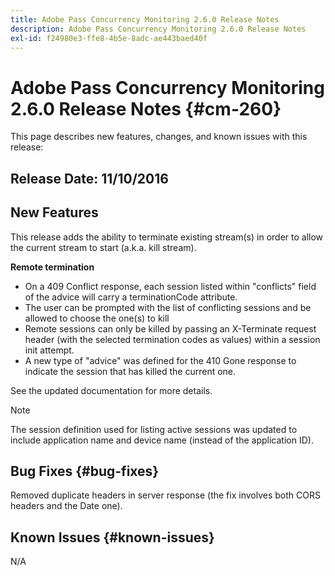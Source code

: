 ```yaml
---
title: Adobe Pass Concurrency Monitoring 2.6.0 Release Notes
description: Adobe Pass Concurrency Monitoring 2.6.0 Release Notes
exl-id: f24980e3-ffe8-4b5e-8adc-ae443baed40f
---
```

# Adobe Pass Concurrency Monitoring 2.6.0 Release Notes {#cm-260}
 

This page describes new features, changes, and known issues with this release:

 

## Release Date: 11/10/2016

 

## New Features

This release adds the ability to terminate existing stream(s) in order to allow the current stream to start (a.k.a. kill stream).

 

**Remote termination**

* On a 409 Conflict response, each session listed within "conflicts" field of the advice will carry a terminationCode attribute.
* The user can be prompted with the list of conflicting sessions and be allowed to choose the one(s) to kill
* Remote sessions can only be killed by passing an X-Terminate request header (with the selected termination codes as values) within a session init attempt.
* A new type of "advice" was defined for the 410 Gone response to indicate the session that has killed the current one.
 

See the updated documentation for more details.

 

>[!NOTE]
>
>The session definition used for listing active sessions was updated to include application name and device name (instead of the application ID).


 

## Bug Fixes {#bug-fixes}

Removed duplicate headers in server response (the fix involves both CORS headers and the Date one).
 

 

## Known Issues {#known-issues}

N/A
